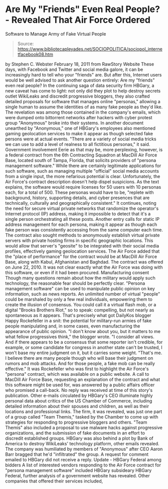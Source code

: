 # Are My "Friends" Even Real People? - Revealed That Air Force Ordered 
Software to Manage Army of Fake Virtual People

> Source: https://www.bibliotecapleyades.net/SOCIOPOLITICA/sociopol_internetfacebook08.htm

by Stephen C. Webster
February 18, 2011
from
RawStory Website
These days, with
Facebook and Twitter and social
media galore, it can be increasingly hard to tell who your "friends" are.
But after this, Internet users would be well advised to ask another question
entirely:
Are my "friends" even real people?
In the continuing saga of data security firm
HBGary, a new caveat has come to light:
not only did they plot to help destroy
secrets outlet
WikiLeaks and discredit progressive bloggers, they also
crafted detailed proposals for software that manages online "personas,"
allowing a single human to assume the identities of as many fake people
as they'd like.
The revelation was among those contained in the
company's emails, which were dumped onto bittorrent networks after hackers
with cyber protest group "Anonymous" broke into their systems.
In another document unearthed by "Anonymous," one of HBGary's employees also
mentioned gaming geolocation services to make it appear as though selected
fake persons were at actual events.
"There are a variety of social media tricks
we can use to add a level of realness to all fictitious personas," it
said.
Government involvement
Eerie as that may be, more perplexing, however, is a federal contract from
the 6th Contracting Squadron at MacDill Air Force Base, located
south of Tampa, Florida, that solicits providers of "persona management
software."
While there are certainly legitimate applications for such software, such as
managing multiple "official" social media accounts from a single input, the
more nefarious potential is clear.
Unfortunately, the Air Force's contract description doesn't help dispel
suspicions. As the text explains, the software would require licenses for 50
users with 10 personas each, for a total of 500.
These personas would have
to be,
"replete with background, history,
supporting details, and cyber presences that are technically, culturally
and geographically consistent."
It continues, noting the need for secure virtual
private networks that randomize the operator's Internet protocol (IP)
address, making it impossible to detect that it's a single person
orchestrating all these posts.
Another entry calls for static IP address
management for each persona, making it appear as though each fake person was
consistently accessing from the same computer each time.
The contract also sought methods to anonymously establish virtual private
servers with private hosting firms in specific geographic locations. This
would allow that server's "geosite" to be integrated with their social media
profiles, effectively gaming geolocation services.
The Air Force added that the "place of performance" for the contract would
be at MacDill Air Force Base, along with Kabul, Afghanistan and Baghdad. The
contract was offered on June 22, 2010.
It was not clear exactly what the Air Force was doing with this software, or
even if it had been procured.
Manufacturing consent
Though many questions remain about how the military would apply such
technology, the reasonable fear should be perfectly clear.
"Persona management software" can be used to
manipulate public opinion on key information, such as news reports. An
unlimited number of virtual "people" could be marshaled by only a few real
individuals, empowering them to create the illusion of consensus.
You could call it a virtual flash mob, or a digital "Brooks Brothers Riot,"
so to speak: compelling, but not nearly as spontaneous as it appears.
That's precisely what got DailyKos blogger Happy Rockefeller in a snit: the
potential for military-run armies of fake people manipulating and, in some
cases, even manufacturing the appearance of public opinion.
"I don't know about you, but it matters to
me what fellow progressives think," the blogger wrote.
"I consider all
views. And if there appears to be a consensus that some reporter isn't
credible, for example, or some candidate for congress in another state
can't be trusted, I won't base my entire judgment on it, but it carries
some weight.
"That's me. I believe there are many people though who will base their
judgment on rumors and mob attacks. And for those people, a fake mob can
be really effective."
It was Rockefeller who was first to highlight
the Air Force's "persona" contract, which was
available on a public website.
A call to MacDill Air Force Base, requesting an explanation of the contract
and what this software might be used for, was answered by a public affairs
officer who promised a call-back.
No reply was received at time of this
story's publication.
Other e-mails circulated by HBGary's CEO illuminate highly personal data
about critics of the US Chamber of Commerce, including detailed information
about their spouses and children, as well as their locations and
professional links. The firm, it was revealed, was just one part of a group
called "Team Themis," tasked by the Chamber to come up with strategies for
responding to progressive bloggers and others.
"Team Themis" also included a proposal to use malware hacks against
progressive organizations, and the submission of fake documents in an effort
to discredit established groups.
HBGary was also behind a plot by Bank of America to destroy WikiLeaks'
technology platform, other emails revealed. The company was humiliated by
members of "Anonymous" after CEO
Aaron Barr bragged that he'd "infiltrated"
the group.
A request for comment emailed to HBGary did not receive a reply.
Update - HBGary
Federal among bidders
A list of interested vendors responding to the Air Force contract for
"persona management software" included HBGary subsideary HBGary Federal,
further analysis of a government website has revealed.
Other companies that offered their services included,
